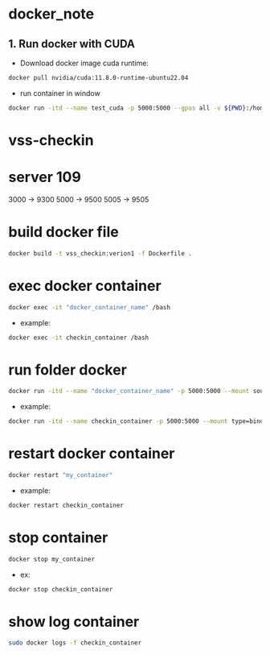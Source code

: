 # docker_note
## 1. Run docker with CUDA
- Download docker image cuda runtime:
```bash
docker pull nvidia/cuda:11.8.0-runtime-ubuntu22.04
```
- run container in window
```bash
docker run -itd --name test_cuda -p 5000:5000 --gpus all -v ${PWD}:/home/data_docker nvidia/cuda:11.8.0-runtime-ubuntu22.04
```
# vss-checkin

# server 109
3000  -> 9300
5000  -> 9500
5005  -> 9505

# build docker file
```bash
docker build -t vss_checkin:verion1 -f Dockerfile .
```
# exec docker container 
```bash
docker exec -it "docker_container_name" /bash
```
- example: 
```bash
docker exec -it checkin_container /bash
```

# run folder docker 
```bash
docker run -itd --name "docker_container_name" -p 5000:5000 --mount source=ai-checkin,destination=/home/ vss_checkin:verion1
```
- example: 
```bash
docker run -itd --name checkin_container -p 5000:5000 --mount type=bind,source="$(pwd)"/ai-checkin,destination=/home vss_checkin:verion1
```

# restart docker container
```bash
docker restart "my_container"
```
- example: 
```bash
docker restart checkin_container
```

# stop container 
```bash
docker stop my_container
```
- ex: 
```bash
docker stop checkin_container
```

# show log container 
```bash
sudo docker logs -f checkin_container
```

